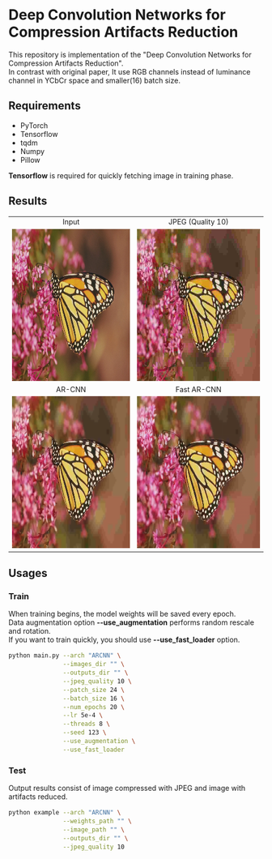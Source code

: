 # Deep Convolution Networks for Compression Artifacts Reduction

This repository is implementation of the "Deep Convolution Networks for Compression Artifacts Reduction". <br />
In contrast with original paper, It use RGB channels instead of luminance channel in YCbCr space and smaller(16) batch size.

## Requirements
- PyTorch
- Tensorflow
- tqdm
- Numpy
- Pillow

**Tensorflow** is required for quickly fetching image in training phase.

## Results

<table>
    <tr>
        <td><center>Input</center></td>
        <td><center>JPEG (Quality 10)</center></td>
    </tr>
    <tr>
    	<td>
    		<center><img src="./data/monarch.bmp" height="300"></center>
    	</td>
    	<td>
    		<center><img src="./data/monarch_jpeg_q10.png" height="300"></center>
    	</td>
    </tr>
    <tr>
        <td><center>AR-CNN</center></td>
        <td><center>Fast AR-CNN</center></td>
    </tr>
    <tr>
        <td>
        	<center><img src="./data/monarch_ARCNN.png" height="300"></center>
        </td>
        <td>
        	<center><img src="./data/monarch_FastARCNN.png" height="300"></center>
        </td>
    </tr>
</table>

## Usages

### Train

When training begins, the model weights will be saved every epoch. <br />
Data augmentation option **--use_augmentation** performs random rescale and rotation. <br />
If you want to train quickly, you should use **--use_fast_loader** option.

```bash
python main.py --arch "ARCNN" \
               --images_dir "" \
               --outputs_dir "" \
               --jpeg_quality 10 \
               --patch_size 24 \
               --batch_size 16 \
               --num_epochs 20 \
               --lr 5e-4 \
               --threads 8 \
               --seed 123 \
               --use_augmentation \
               --use_fast_loader              
```

### Test

Output results consist of image compressed with JPEG and image with artifacts reduced.

```bash
python example --arch "ARCNN" \
               --weights_path "" \
               --image_path "" \
               --outputs_dir "" \
               --jpeg_quality 10               
```
